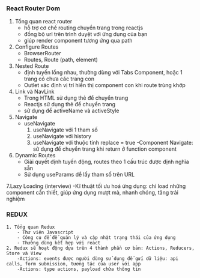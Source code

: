 ### React Router Dom
1. Tổng quan react router
    - hỗ trợ cơ chế routing chuyển trang trong reactjs
    - đồng bộ url trên trình duyệt với ứng dụng của bạn
    - giúp render component tương ứng qua path
2. Configure Routes
    - BrowserRouter
    - Routes, Route (path, element)
3. Nested Route
    - định tuyến lồng nhau, thường dùng với Tabs Component, hoặc 1 trang có chưa các trang con
    - Outlet xác định vị trí hiển thị component con khi route trùng khớp
4. Link và NavLink
   - Trong HTML sử dụng thẻ <a> để chuyển trang
   - Reactjs sử dụng thẻ <Link> để chuyển trang
   - <NavLink> sử dụng để activeName và activeStyle
5. Navigate 
   - useNavigate
        1. useNavigate với 1 tham số
        2. useNavigate với history
        3. useNavigate với thuộc tính replace = true
   -Component Navigate: sử dụng để chuyển trang khi return ở function component
6. Dynamic Routes
   - Giải quyết định tuyến động, routes theo 1 cấu trúc được định nghĩa sẵn
   - Sử dụng useParams dể lấy tham số trên URL

7.Lazy Loading (interview)
    -Kĩ thuật tối ưu hoá ứng dụng: chỉ load những component cần thiết, giúp ứng dụng mượt mà, nhanh chóng, tăng trải nghiệm


### REDUX
    1. Tổng quan Redux
        - Thư viện Javascript
        - Công cụ để để quản lý và cập nhật trạng thái của ứng dụng
        - Thường dùng kết hợp với react
    2. Redux sẽ hoạt động dựa trên 4 thành phần cơ bản: Actions, Reducers, Store và View
        -Actions: events được người dùng sử dụng để gửi dữ liệu: api calls, form submission, tương tác của user với app
        -Actions: type actions, payload chứa thông tin